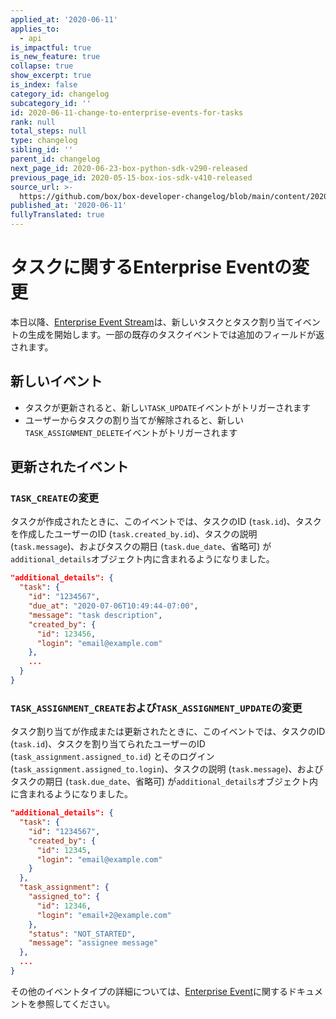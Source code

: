 ```yaml
---
applied_at: '2020-06-11'
applies_to:
  - api
is_impactful: true
is_new_feature: true
collapse: true
show_excerpt: true
is_index: false
category_id: changelog
subcategory_id: ''
id: 2020-06-11-change-to-enterprise-events-for-tasks
rank: null
total_steps: null
type: changelog
sibling_id: ''
parent_id: changelog
next_page_id: 2020-06-23-box-python-sdk-v290-released
previous_page_id: 2020-05-15-box-ios-sdk-v410-released
source_url: >-
  https://github.com/box/box-developer-changelog/blob/main/content/2020/06-11-change-to-enterprise-events-for-tasks.md
published_at: '2020-06-11'
fullyTranslated: true
---
```

# タスクに関するEnterprise Eventの変更

本日以降、[Enterprise Event Stream](g://events/enterprise-events/for-enterprise/)は、新しいタスクとタスク割り当てイベントの生成を開始します。一部の既存のタスクイベントでは追加のフィールドが返されます。

<!-- more -->

## 新しいイベント

* タスクが更新されると、新しい`TASK_UPDATE`イベントがトリガーされます
* ユーザーからタスクの割り当てが解除されると、新しい`TASK_ASSIGNMENT_DELETE`イベントがトリガーされます

## 更新されたイベント

### `TASK_CREATE`の変更

タスクが作成されたときに、このイベントでは、タスクのID (`task.id`)、タスクを作成したユーザーのID (`task.created_by.id`)、タスクの説明 (`task.message`)、およびタスクの期日 (`task.due_date`、省略可) が`additional_details`オブジェクト内に含まれるようになりました。

```json
"additional_details": {
  "task": {
    "id": "1234567",
    "due_at": "2020-07-06T10:49:44-07:00",
    "message": "task description",
    "created_by": {
      "id": 123456,
      "login": "email@example.com"
    },
    ...
  }
}
```

### `TASK_ASSIGNMENT_CREATE`および`TASK_ASSIGNMENT_UPDATE`の変更

タスク割り当てが作成または更新されたときに、このイベントでは、タスクのID (`task.id`)、タスクを割り当てられたユーザーのID (`task_assignment.assigned_to.id`) とそのログイン (`task_assignment.assigned_to.login`)、タスクの説明 (`task.message`)、およびタスクの期日 (`task.due_date`、省略可) が`additional_details`オブジェクト内に含まれるようになりました。

```json
"additional_details": {
  "task": {
    "id": "1234567",
    "created_by": {
      "id": 12345,
      "login": "email@example.com"
    }
  },
  "task_assignment": {
    "assigned_to": {
      "id": 12346,
      "login": "email+2@example.com"
    },
    "status": "NOT_STARTED",
    "message": "assignee message"
  },
  ...
}
```

その他のイベントタイプの詳細については、[Enterprise Event](g://events/enterprise-events/for-enterprise/)に関するドキュメントを参照してください。
